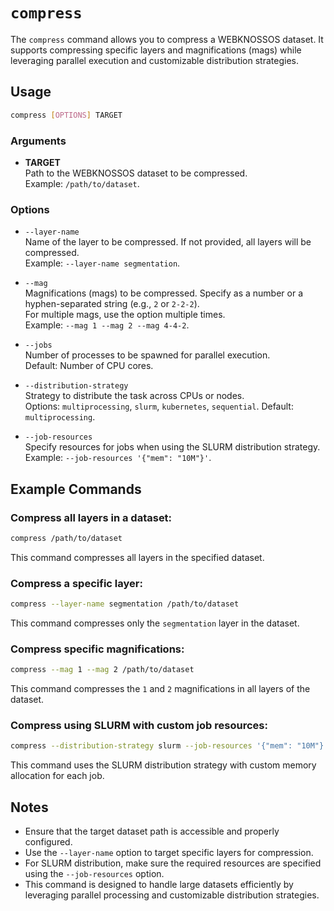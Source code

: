 # `compress`

The `compress` command allows you to compress a WEBKNOSSOS dataset. It supports compressing specific layers and magnifications (mags) while leveraging parallel execution and customizable distribution strategies.

## Usage

```bash
compress [OPTIONS] TARGET
```

### Arguments

- **TARGET**  
    Path to the WEBKNOSSOS dataset to be compressed.  
    Example: `/path/to/dataset`.

### Options

- `--layer-name`  
    Name of the layer to be compressed. If not provided, all layers will be compressed.  
    Example: `--layer-name segmentation`.

- `--mag`  
    Magnifications (mags) to be compressed. Specify as a number or a hyphen-separated string (e.g., `2` or `2-2-2`).  
    For multiple mags, use the option multiple times.  
    Example: `--mag 1 --mag 2 --mag 4-4-2`.

- `--jobs`  
    Number of processes to be spawned for parallel execution.  
    Default: Number of CPU cores.

- `--distribution-strategy`  
    Strategy to distribute the task across CPUs or nodes.  
    Options: `multiprocessing`, `slurm`, `kubernetes`, `sequential`. 
    Default: `multiprocessing`.

- `--job-resources`  
    Specify resources for jobs when using the SLURM distribution strategy.  
    Example: `--job-resources '{"mem": "10M"}'`.

## Example Commands

### Compress all layers in a dataset:
```bash
compress /path/to/dataset
```
This command compresses all layers in the specified dataset.

### Compress a specific layer:
```bash
compress --layer-name segmentation /path/to/dataset
```
This command compresses only the `segmentation` layer in the dataset.

### Compress specific magnifications:
```bash
compress --mag 1 --mag 2 /path/to/dataset
```
This command compresses the `1` and `2` magnifications in all layers of the dataset.

### Compress using SLURM with custom job resources:
```bash
compress --distribution-strategy slurm --job-resources '{"mem": "10M"}' /path/to/dataset
```
This command uses the SLURM distribution strategy with custom memory allocation for each job.

## Notes

- Ensure that the target dataset path is accessible and properly configured.
- Use the `--layer-name` option to target specific layers for compression.
- For SLURM distribution, make sure the required resources are specified using the `--job-resources` option.
- This command is designed to handle large datasets efficiently by leveraging parallel processing and customizable distribution strategies.
